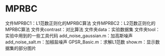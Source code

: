 # MPRBC
文件MPRBC1：L1范数正则化的MPRBC算法
文件MPRBC2：L2范数正则化的MPRBC算法
文件夹contrast：对比算法
文件夹data：实验数据集
文件夹tool：实验中用到的一些工具代码
  add_noise_gaussian.m：加高斯噪声
  add_noise_salt.m：加椒盐噪声
  GPSR_Basic.m：求解L1范数
  show.m：显示数据集的部分图片
